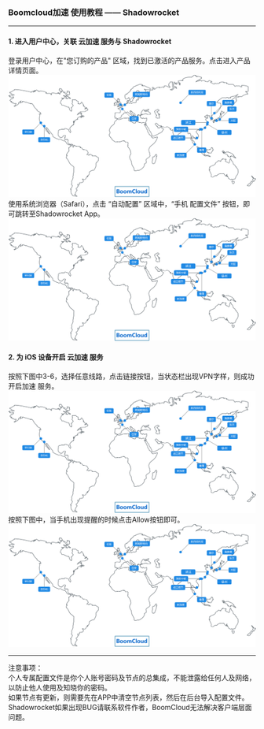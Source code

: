 ### Boomcloud加速 使用教程 —— Shadowrocket
- - - - -
#### 1. 进入用户中心，关联 云加速 服务与 Shadowrocket
登录用户中心，在"您订购的产品" 区域，找到已激活的产品服务。点击进入产品详情页面。
![](/assets/map.svg)
使用系统浏览器（Safari），点击 “自动配置” 区域中，“手机 配置文件” 按钮，即可跳转至Shadowrocket App。
![](/assets/map.svg)
#### 2. 为 iOS 设备开启 云加速 服务
按照下图中3-6，选择任意线路，点击链接按钮，当状态栏出现VPN字样，则成功开启加速 服务。
![](/assets/map.svg)
按照下图中，当手机出现提醒的时候点击Allow按钮即可。
![](/assets/map.svg)
- - - - -
注意事项：  
个人专属配置文件是你个人账号密码及节点的总集成，不能泄露给任何人及网络，以防止他人使用及知晓你的密码。  
如果节点有更新，则需要先在APP中清空节点列表，然后在后台导入配置文件。  
Shadowrocket如果出现BUG请联系软件作者，BoomCloud无法解决客户端层面问题。